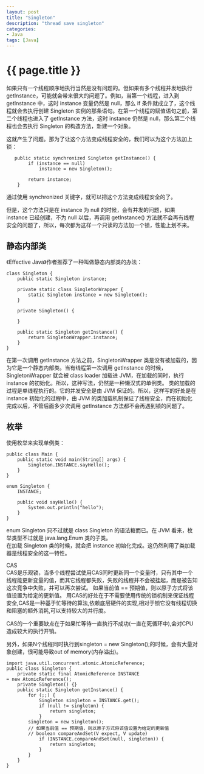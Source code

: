 ```yaml
---
layout: post
title: "Singleton"
description: "thread save singleton"
categories: 
- Java
tags: [Java]
---
```

{{ page.title }}
================
如果只有一个线程顺序地执行当然是没有问题的。但如果有多个线程并发地执行 getInstance，可能就会带来很大的问题了。例如，当第一个线程，进入到 getInstance 中，这时 instance 变量仍然是 null，那么 if 条件就成立了，这个线程就会去执行创建 Singleton 实例的那条语句。在第一个线程的赋值语句之前，第二个线程也进入了 getInstance 方法，这时 instance 仍然是 null，那么第二个线程也会去执行 Singleton 的构造方法，新建一个对象。

这就产生了问题。那为了让这个方法变成线程安全的，我们可以为这个方法加上锁：
```
   public static synchronized Singleton getInstance() {
        if (instance == null)
            instance = new Singleton();

        return instance;
    }
```
通过使用 synchronized 关键字，就可以把这个方法变成线程安全的了。   

但是，这个方法只是在 instance 为 null 的时候，会有并发的问题，如果 instance 已经创建，不为 null 以后，再调用 getInstance() 方法就不会再有线程安全的问题了，所以，每次都为这样一个只读的方法加一个锁，性能上划不来。   
## 静态内部类
《Effective Java》作者推荐了一种叫做静态内部类的办法：   
```
class Singleton {
    public static Singleton instance;

    private static class SingletonWrapper {
        static Singleton instance = new Singleton();
    }

    private Singleton() {

    }

    public static Singleton getInstance() {
        return SingletonWrapper.instance;
    }
}
```
在第一次调用 getInstance 方法之前，SingletonWrapper 类是没有被加载的，因为它是一个静态内部类。当有线程第一次调用 getInstance 的时候，SingletonWrapper 就会被 class loader 加载进 JVM，在加载的同时，执行 instance 的初始化。所以，这种写法，仍然是一种懒汉式的单例类。
类的加载的过程是单线程执行的。它的并发安全是由 JVM 保证的。所以，这样写的好处是在 instance 初始化的过程中，由 JVM 的类加载机制保证了线程安全，而在初始化完成以后，不管后面多少次调用 getInstance 方法都不会再遇到锁的问题了。   
## 枚举
使用枚举来实现单例类：
```
public class Main {
    public static void main(String[] args) {
        Singleton.INSTANCE.sayHello();
    }
}

enum Singleton {
    INSTANCE;

    public void sayHello() {
        System.out.println("hello");
    }
}
```
enum Singleton 只不过就是 class Singleton 的语法糖而已。在 JVM 看来，枚举类型不过就是 java.lang.Enum 类的子类。   
在加载 Singleton 类的时候，就会把 instance 初始化完成。这仍然利用了类加载器是线程安全的这一特性。   

CAS   
CAS是乐观锁，当多个线程尝试使用CAS同时更新同一个变量时，只有其中一个线程能更新变量的值，而其它线程都失败，失败的线程并不会被挂起，而是被告知这次竞争中失败，并可以再次尝试。
如果当前值 == 预期值，则以原子方式将该值设置为给定的更新值。
用CAS的好处在于不需要使用传统的锁机制来保证线程安全,CAS是一种基于忙等待的算法,依赖底层硬件的实现,相对于锁它没有线程切换和阻塞的额外消耗,可以支持较大的并行度。

CAS的一个重要缺点在于如果忙等待一直执行不成功(一直在死循环中),会对CPU造成较大的执行开销。

另外，如果N个线程同时执行到singleton = new Singleton();的时候，会有大量对象创建，很可能导致out of memory(内存溢出)。
```
import java.util.concurrent.atomic.AtomicReference;
public class Singleton {
    private static final AtomicReference INSTANCE = new AtomicReference();
    private Singleton() {}
    public static Singleton getInstance() {
        for (;;) {
            Singleton singleton = INSTANCE.get();
            if (null != singleton) {
                return singleton;
            }
	    singleton = new Singleton();
	    // 如果当前值 == 预期值，则以原子方式将该值设置为给定的更新值
	    // boolean compareAndSet(V expect, V update)
            if (INSTANCE.compareAndSet(null, singleton)) {
                return singleton;
            }
        }
    }
}
```
